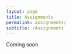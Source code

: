 ```yaml
---
layout: page
title: Assignments
permalink: assignments/
subtitle: /Assignments
---
```


Coming soon.  
